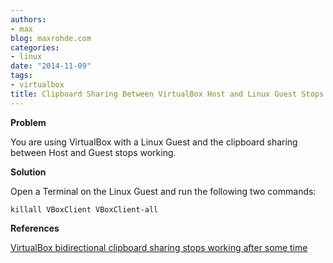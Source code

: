 ```yaml
---
authors:
- max
blog: maxrohde.com
categories:
- linux
date: "2014-11-09"
tags:
- virtualbox
title: Clipboard Sharing Between VirtualBox Host and Linux Guest Stops Working
---
```


**Problem**

You are using VirtualBox with a Linux Guest and the clipboard sharing between Host and Guest stops working.

**Solution**

Open a Terminal on the Linux Guest and run the following two commands:

`killall VBoxClient VBoxClient-all`

**References**

[VirtualBox bidirectional clipboard sharing stops working after some time](http://superuser.com/questions/536827/virtualbox-bidirectional-clipboard-sharing-stops-working-after-some-time)
